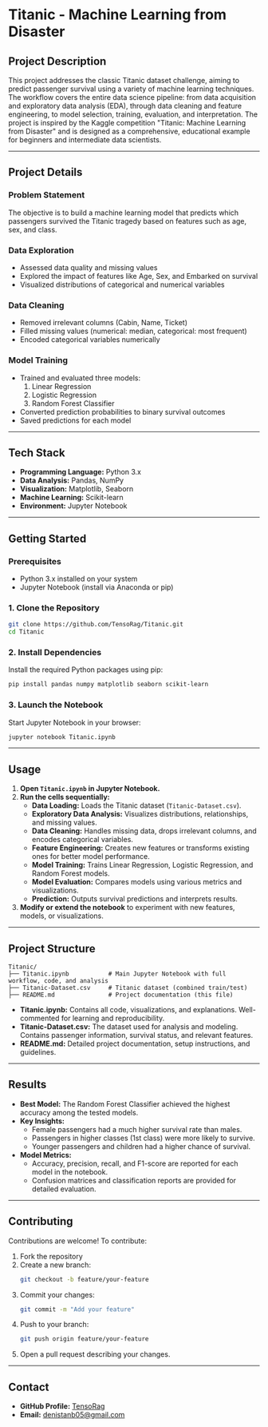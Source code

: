 # Titanic - Machine Learning from Disaster

## Project Description
This project addresses the classic Titanic dataset challenge, aiming to predict passenger survival using a variety of machine learning techniques. The workflow covers the entire data science pipeline: from data acquisition and exploratory data analysis (EDA), through data cleaning and feature engineering, to model selection, training, evaluation, and interpretation. The project is inspired by the Kaggle competition "Titanic: Machine Learning from Disaster" and is designed as a comprehensive, educational example for beginners and intermediate data scientists.

---

## Project Details
### Problem Statement
The objective is to build a machine learning model that predicts which passengers survived the Titanic tragedy based on features such as age, sex, and class.

### Data Exploration
- Assessed data quality and missing values
- Explored the impact of features like Age, Sex, and Embarked on survival
- Visualized distributions of categorical and numerical variables

### Data Cleaning
- Removed irrelevant columns (Cabin, Name, Ticket)
- Filled missing values (numerical: median, categorical: most frequent)
- Encoded categorical variables numerically

### Model Training
- Trained and evaluated three models:
  1. Linear Regression
  2. Logistic Regression
  3. Random Forest Classifier
- Converted prediction probabilities to binary survival outcomes
- Saved predictions for each model

---

## Tech Stack
- **Programming Language:** Python 3.x
- **Data Analysis:** Pandas, NumPy
- **Visualization:** Matplotlib, Seaborn
- **Machine Learning:** Scikit-learn
- **Environment:** Jupyter Notebook

---

## Getting Started

### Prerequisites
- Python 3.x installed on your system
- Jupyter Notebook (install via Anaconda or pip)

### 1. Clone the Repository
```bash
git clone https://github.com/TensoRag/Titanic.git
cd Titanic
```

### 2. Install Dependencies
Install the required Python packages using pip:
```bash
pip install pandas numpy matplotlib seaborn scikit-learn
```

### 3. Launch the Notebook
Start Jupyter Notebook in your browser:
```bash
jupyter notebook Titanic.ipynb
```

---

## Usage
1. **Open `Titanic.ipynb` in Jupyter Notebook.**
2. **Run the cells sequentially:**
   - **Data Loading:** Loads the Titanic dataset (`Titanic-Dataset.csv`).
   - **Exploratory Data Analysis:** Visualizes distributions, relationships, and missing values.
   - **Data Cleaning:** Handles missing data, drops irrelevant columns, and encodes categorical variables.
   - **Feature Engineering:** Creates new features or transforms existing ones for better model performance.
   - **Model Training:** Trains Linear Regression, Logistic Regression, and Random Forest models.
   - **Model Evaluation:** Compares models using various metrics and visualizations.
   - **Prediction:** Outputs survival predictions and interprets results.
3. **Modify or extend the notebook** to experiment with new features, models, or visualizations.

---

## Project Structure
```
Titanic/
├── Titanic.ipynb           # Main Jupyter Notebook with full workflow, code, and analysis
├── Titanic-Dataset.csv     # Titanic dataset (combined train/test)
├── README.md               # Project documentation (this file)
```
- **Titanic.ipynb:** Contains all code, visualizations, and explanations. Well-commented for learning and reproducibility.
- **Titanic-Dataset.csv:** The dataset used for analysis and modeling. Contains passenger information, survival status, and relevant features.
- **README.md:** Detailed project documentation, setup instructions, and guidelines.

---

## Results
- **Best Model:** The Random Forest Classifier achieved the highest accuracy among the tested models.
- **Key Insights:**
  - Female passengers had a much higher survival rate than males.
  - Passengers in higher classes (1st class) were more likely to survive.
  - Younger passengers and children had a higher chance of survival.
- **Model Metrics:**
  - Accuracy, precision, recall, and F1-score are reported for each model in the notebook.
  - Confusion matrices and classification reports are provided for detailed evaluation.

---

## Contributing

Contributions are welcome! To contribute:
1. Fork the repository
2. Create a new branch:
   ```bash
   git checkout -b feature/your-feature
   ```
3. Commit your changes:
   ```bash
   git commit -m "Add your feature"
   ```
4. Push to your branch:
   ```bash
   git push origin feature/your-feature
   ```
5. Open a pull request describing your changes.

---

## Contact
- **GitHub Profile:** [TensoRag](https://github.com/TensoRag)
- **Email:** denistanb05@gmail.com

